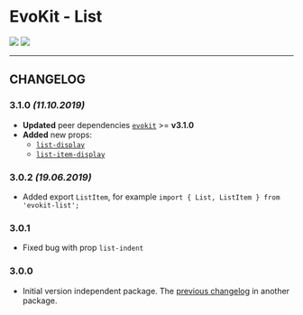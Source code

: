 [README]: /packages/evokit-list/README.md
[evokit]: /packages/evokit/README.md

[list-display]: /packages/evokit-list/?id=list-display
[list-item-display]: /packages/evokit-list/?id=list-item-display

# EvoKit - List

[![](https://img.shields.io/npm/v/evokit-list.svg)](https://www.npmjs.com/package/evokit-list)
[![](https://img.shields.io/badge/page-README-42b983)][README]

---

## CHANGELOG

### 3.1.0 *(11.10.2019)*

- **Updated** peer dependencies [`evokit`][evokit] >= **v3.1.0**
- **Added** new props:
    - [`list-display`][list-display]
    - [`list-item-display`][list-item-display]

### 3.0.2 *(19.06.2019)*

- Added export `ListItem`, for example `import { List, ListItem } from 'evokit-list';`

### 3.0.1

- Fixed bug with prop `list-indent`

### 3.0.0

- Initial version independent package. The [previous changelog](/packages/evokit/CHANGELOG.md) in another package.
